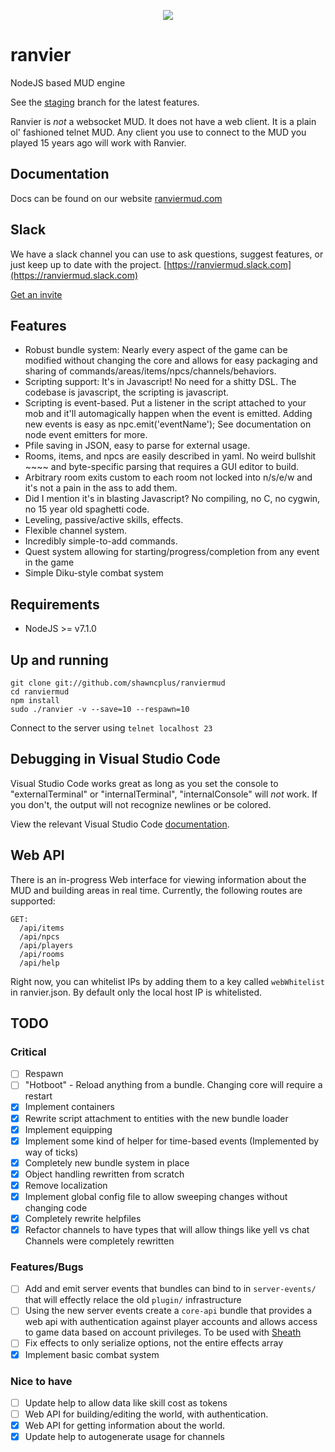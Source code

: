 <p align="center"><img class="readme-logo" src="https://raw.githubusercontent.com/shawncplus/ranviermud/staging/resources/logo.png"></p>

# ranvier
NodeJS based MUD engine

See the [staging](https://github.com/shawncplus/ranviermud/tree/staging) branch for the latest features.

Ranvier is _not_ a websocket MUD. It does not have a web client. It is a plain ol' fashioned telnet MUD. Any client you use to connect to the MUD you played 15 years ago will work with Ranvier.

## Documentation

Docs can be found on our website [ranviermud.com](http://www.ranviermud.com)

## Slack

We have a slack channel you can use to ask questions, suggest features, or just keep up to date with the project. [https://ranviermud.slack.com](https://ranviermud.slack.com)

[Get an invite](https://ranviermud.signup.team/)

## Features
* Robust bundle system: Nearly every aspect of the game can be modified without changing the core and allows for easy packaging and sharing of commands/areas/items/npcs/channels/behaviors.
* Scripting support: It's in Javascript! No need for a shitty DSL. The codebase is javascript, the scripting is javascript.
* Scripting is event-based. Put a listener in the script attached to your mob and it'll automagically happen when the event is emitted. Adding new events is easy as npc.emit('eventName'); See documentation on node event emitters for more.
* Pfile saving in JSON, easy to parse for external usage.
* Rooms, items, and npcs are easily described in yaml. No weird bullshit ~~~~ and byte-specific parsing that requires a GUI editor to build.
* Arbitrary room exits custom to each room not locked into n/s/e/w and it's not a pain in the ass to add them.
* Did I mention it's in blasting Javascript? No compiling, no C, no cygwin, no 15 year old spaghetti code.
* Leveling, passive/active skills, effects.
* Flexible channel system.
* Incredibly simple-to-add commands.
* Quest system allowing for starting/progress/completion from any event in the game
* Simple Diku-style combat system

## Requirements

* NodeJS >= v7.1.0

## Up and running

    git clone git://github.com/shawncplus/ranviermud
    cd ranviermud
    npm install
    sudo ./ranvier -v --save=10 --respawn=10

Connect to the server using `telnet localhost 23`

## Debugging in Visual Studio Code

Visual Studio Code works great as long as you set the console to "externalTerminal" or "internalTerminal", "internalConsole" will *not* work. If you don't, the output will not recognize newlines or be colored.

View the relevant Visual Studio Code [documentation](https://code.visualstudio.com/docs/editor/node-debugging#_launch-configuration-attributes).

## Web API 

There is an in-progress Web interface for viewing information about the MUD and building areas in real time.
Currently, the following routes are supported:

```
GET: 
  /api/items
  /api/npcs
  /api/players
  /api/rooms
  /api/help
```

Right now, you can whitelist IPs by adding them to a key called `webWhitelist` in ranvier.json.
By default only the local host IP is whitelisted.


## TODO

### Critical

- [ ] Respawn
- [ ] "Hotboot" - Reload anything from a bundle. Changing core will require a restart
- [X] Implement containers
- [X] Rewrite script attachment to entities with the new bundle loader
- [X] Implement equipping
- [X] Implement some kind of helper for time-based events (Implemented by way of ticks)
- [X] Completely new bundle system in place
- [X] Object handling rewritten from scratch
- [X] Remove localization
- [X] Implement global config file to allow sweeping changes without changing code
- [X] Completely rewrite helpfiles
- [X] Refactor channels to have types that will allow things like yell vs chat
    Channels were completely rewritten

### Features/Bugs

- [ ] Add and emit server events that bundles can bind to in `server-events/` that will effectly relace the old `plugin/` infrastructure
- [ ] Using the new server events create a `core-api` bundle that provides a web api with authentication against player accounts and allows access to game data based on account privileges. To be used with [Sheath](https://github.com/seanohue/sheath-ranviermud)
- [ ] Fix effects to only serialize options, not the entire effects array
- [X] Implement basic combat system

### Nice to have

- [ ] Update help to allow data like skill cost as tokens
- [ ] Web API for building/editing the world, with authentication.
- [X] Web API for getting information about the world.
- [X] Update help to autogenerate usage for channels
